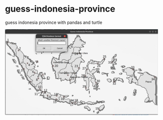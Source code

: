 # guess-indonesia-province
guess indonesia province with pandas and turtle


![alt text](https://github.com/hasifpriyambudi/guess-indonesia-province/blob/master/guess-indonesia-province-run.png)
